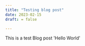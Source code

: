 ```yaml
---
title: "Testing blog post"
date: 2023-02-15
draft: = false

---
```


This is a test Blog post 'Hello World'

